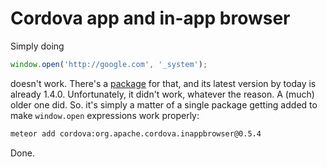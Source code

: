 # Cordova app and in-app browser

Simply doing

```javascript
window.open('http://google.com', '_system');
```

doesn't work. There's a
[package](https://github.com/meteor/cordova-plugin-inappbrowser) for that, and
its latest version by today is already 1.4.0. Unfortunately, it didn't
work, whatever the reason. A (much) older one did. So. it's simply a matter of a
single package getting added to make `window.open` expressions work properly:

```bash
meteor add cordova:org.apache.cordova.inappbrowser@0.5.4
```

Done.
